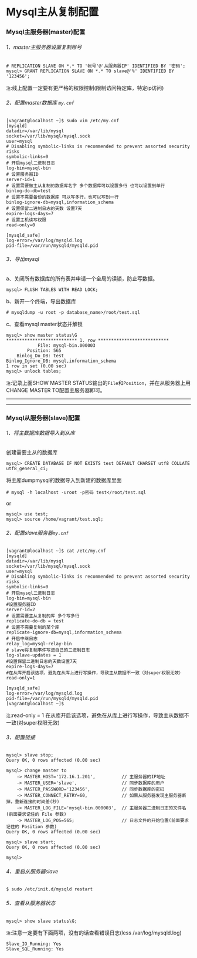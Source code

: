 # Mysql主从复制配置


### Mysql主服务器(master)配置

###### 1、master主服务器设置复制账号
```
# REPLICATION SLAVE ON *.* TO '帐号'@'从服务器IP' IDENTIFIED BY '密码';
mysql> GRANT REPLICATION SLAVE ON *.* TO slave@'%' IDENTIFIED BY '123456';
```
`注`:线上配置一定要有更严格的权限控制(限制访问特定库，特定ip访问)

###### 2、配置master数据库 `my.cnf`
```
[vagrant@localhost ~]$ sudo vim /etc/my.cnf 
[mysqld]
datadir=/var/lib/mysql
socket=/var/lib/mysql/mysql.sock
user=mysql
# Disabling symbolic-links is recommended to prevent assorted security risks
symbolic-links=0
# 开启mysql二进制日志
log-bin=mysql-bin
# 设置服务器ID
server-id=1
# 设置需要做主从复制的数据库名字 多个数据库可以设置多行 也可以设置到单行
binlog-do-db=test
# 设置不需要备份的数据库 可以写多行，也可以写到一行
binlog-ignore-db=mysql,information_schema
# 设置保留二进制日志的天数 设置7天
expire-logs-days=7
# 设置主机读写权限
read-only=0

[mysqld_safe]
log-error=/var/log/mysqld.log
pid-file=/var/run/mysqld/mysqld.pid
```

###### 3、导出mysql

a、关闭所有数据库的所有表并申请一个全局的读锁，防止写数据。
```
mysql> FLUSH TABLES WITH READ LOCK;
```

b、新开一个终端，导出数据库
```
# mysqldump -u root -p database_name>/root/test.sql
```

c、查看mysql master状态并解锁
```
mysql> show master status\G
*************************** 1. row ***************************
            File: mysql-bin.000003
        Position: 565
    Binlog_Do_DB: test
Binlog_Ignore_DB: mysql,information_schema
1 row in set (0.00 sec)
mysql> unlock tables;
```
`注`:记录上面SHOW MASTER STATUS输出的`File`和`Position`，并在从服务器上用CHANGE MASTER TO配置主服务器即可。

------
------
### Mysql从服务器(slave)配置

###### 1、将主数据库数据导入到从库

创建需要主从的数据库
```
mysql> CREATE DATABASE IF NOT EXISTS test DEFAULT CHARSET utf8 COLLATE utf8_general_ci;
```

将主库dumpmysql的数据导入到新建的数据库里面
```
# mysql -h localhost -uroot -p密码 test</root/test.sql
```
or
```
mysql> use test;
mysql> source /home/vagrant/test.sql;
```

###### 2、配置slave服务器`my.cnf`
```
[vagrant@localhost ~]$ cat /etc/my.cnf 
[mysqld]
datadir=/var/lib/mysql
socket=/var/lib/mysql/mysql.sock
user=mysql
# Disabling symbolic-links is recommended to prevent assorted security risks
symbolic-links=0
# 开启mysql二进制日志
log-bin=mysql-bin
#设置服务器ID
server-id=2
# 设置需要主从复制的库 多个写多行
replicate-do-db = test
# 设置不需要复制的某个库
replicate-ignore-db=mysql,information_schema
# 开启中继日志
relay_log=mysql-relay-bin
# slave将复制事件写进自己的二进制日志
log-slave-updates = 1
#设置保留二进制日志的天数设置7天
expire-logs-days=7
#在从库开启该选项，避免在从库上进行写操作，导致主从数据不一致（对super权限无效）
read-only=1

[mysqld_safe]
log-error=/var/log/mysqld.log
pid-file=/var/run/mysqld/mysqld.pid
[vagrant@localhost ~]$
```
`注`:read-only = 1 在从库开启该选项，避免在从库上进行写操作，导致主从数据不一致(对super权限无效)

###### 3、配置链接
```
mysql> slave stop;
Query OK, 0 rows affected (0.00 sec)

mysql> change master to 
    -> MASTER_HOST='172.16.1.201',          // 主服务器的IP地址
    -> MASTER_USER='slave',                 // 同步数据库的用户
    -> MASTER_PASSWORD='123456',            // 同步数据库的密码
    -> MASTER_CONNECT_RETRY=60,             // 如果从服务器发现主服务器断掉，重新连接的时间差(秒)
    -> MASTER_LOG_FILE='mysql-bin.000003',  // 主服务器二进制日志的文件名(前面要求记住的 File 参数)
    -> MASTER_LOG_POS=565;                  // 日志文件的开始位置(前面要求记住的 Position 参数)
Query OK, 0 rows affected (0.00 sec)

mysql> slave start;
Query OK, 0 rows affected (0.00 sec)

mysql>
```

###### 4、重启从服务器slave
```
$ sudo /etc/init.d/mysqld restart
```

###### 5、查看从服务器状态
```
mysql> show slave status\G;
```
`注`:注意一定要有下面两项，没有的话查看错误日志(less /var/log/mysqld.log)
```
Slave_IO_Running: Yes
Slave_SQL_Running: Yes
```


